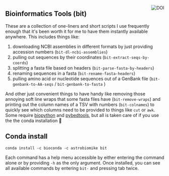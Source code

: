<a href="https://zenodo.org/badge/latestdoi/59388885"><img align="right" src="https://zenodo.org/badge/59388885.svg" alt="DOI"></a>
## Bioinformatics Tools (bit)
These are a collection of one-liners and short scripts I use frequently enough that it's been worth it for me to have them instantly available anywhere. This includes things like: 
1. downloading NCBI assemblies in different formats by just providing accession numbers (`bit-dl-ncbi-assemblies`) 
2. pulling out sequences by their coordinates (`bit-extract-seqs-by-coords`)
3. splitting a fasta file based on headers (`bit-parse-fasta-by-headers`)
4. renaming sequences in a fasta (`bit-rename-fasta-headers`)
5. pulling amino acid or nucleotide sequences out of a GenBank file (`bit-genbank-to-AA-seqs` / `bit-genbank-to-fasta` )

And other just convenient things to have handy like removing those annoying soft line wraps that some fasta files have (`bit-remove-wraps`) and printing out the column names of a TSV with numbers (`bit-colnames`) to quickly see which columns need to be provided to things like `cut` or `awk`. Some require [biopython](https://biopython.org/wiki/Download) and [pybedtools](https://pypi.org/project/pybedtools/), but all is taken care of if you use the the conda installation 🙂

## Conda install

```
conda install -c bioconda -c astrobiomike bit
```

Each command has a help menu accessible by either entering the command alone or by providing `-h` as the only argument. Once installed, you can see all available commands by entering `bit-` and pressing tab twice.

